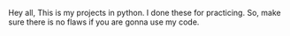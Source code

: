 Hey all, 
This is my projects in python.
I done these for practicing.
So, make sure there is no flaws if you are gonna use my code.
